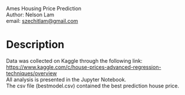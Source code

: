 Ames Housing Price Prediction <br>
Author: Nelson Lam <br>
email: szechitlam@gmail.com <br>

# Description

Data was collected on Kaggle through the following link: <br>
https://www.kaggle.com/c/house-prices-advanced-regression-techniques/overview <br>
All analysis is presented in the Jupyter Notebook. <br>
The csv file (bestmodel.csv) contained the best prediction house price.
